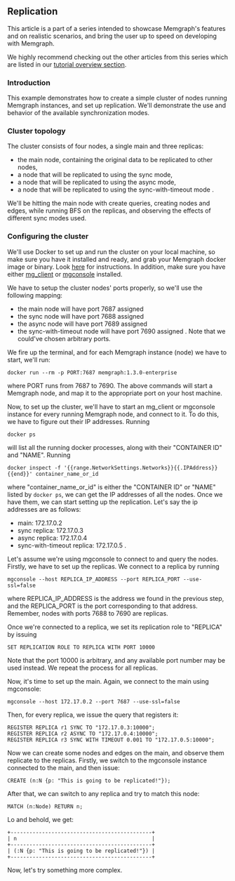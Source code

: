 ## Replication

This article is a part of a series intended to showcase Memgraph's features and
on realistic scenarios, and bring the user up to speed on developing with
Memgraph.

We highly recommend checking out the other articles from this series which
are listed in our [tutorial overview section](tutorials.md).

### Introduction

This example demonstrates how to create a simple cluster of nodes running
Memgraph instances, and set up replication. We'll demonstrate the use and
behavior of the available synchronization modes.

### Cluster topology

The cluster consists of four nodes, a single main and three replicas:

* the main node, containing the original data to be replicated to other
    nodes,
* a node that will be replicated to using the sync mode,
* a node that will be replicated to using the async mode,
* a node that will be replicated to using the sync-with-timeout mode .

We'll be hitting the main node with create queries, creating nodes and edges,
while running BFS on the replicas, and observing the effects of different sync
modes used.

### Configuring the cluster

We'll use Docker to set up and run the cluster on your local machine, so make
sure you have it installed and ready, and grab your Memgraph docker image or
binary. Look [here](https://docs.memgraph.com/memgraph/getting-started/installation/docker-installation) for instructions.
In addition, make sure you have either [mg_client]( https://github.com/memgraph/mgclient/tree/release/1.0) or [mgconsole](https://github.com/memgraph/mgconsole) installed.

We have to setup the cluster nodes' ports properly, so we'll use the following
mapping:
* the main node will have port 7687 assigned
* the sync node will have port 7688 assigned
* the async node will have port 7689 assigned
* the sync-with-timeout node will have port 7690 assigned .
Note that we could've chosen arbitrary ports.

We fire up the terminal, and for each Memgraph instance (node)  we have to start, we'll
run:

```plaintext
docker run --rm -p PORT:7687 memgraph:1.3.0-enterprise
```

where PORT runs from 7687 to 7690. The above commands will start a Memgraph
node, and map it to the appropriate port on your host machine.

Now, to set up the cluster, we'll have to start an mg_client or mgconsole
instance for every running Memgraph node, and connect to it. To do this, we
have to figure out their IP addresses. Running

```plaintext
docker ps
```

will list all the running docker processes, along with their "CONTAINER ID" and
"NAME". Running

```plaintext
docker inspect -f '{{range.NetworkSettings.Networks}}{{.IPAddress}}{{end}}' container_name_or_id
```

where "container_name_or_id" is either the "CONTAINER ID" or "NAME" listed by
`docker ps`, we can get the IP addresses of all the nodes. Once we have them, we
can start setting up the replication. Let's say the ip addresses are as follows:
* main:                      172.17.0.2
* sync replica:              172.17.0.3
* async replica:             172.17.0.4
* sync-with-timeout replica: 172.17.0.5 .

Let's assume we're using mgconsole to connect to and query the nodes. Firstly,
we have to set up the replicas. We connect to a replica by running

```plaintext
mgconsole --host REPLICA_IP_ADDRESS --port REPLICA_PORT --use-ssl=false
```

where REPLICA_IP_ADDRESS is the address we found in the previous step, and the
REPLICA_PORT is the port corresponding to that address. Remember, nodes with
ports 7688 to 7690 are replicas.

Once we're connected to a replica, we set its replication role to "REPLICA" by
issuing

```plaintext
SET REPLICATION ROLE TO REPLICA WITH PORT 10000
```

Note that the port 10000 is arbitrary, and any available port number may be used
instead. We repeat the process for all replicas.

Now, it's time to set up the main. Again, we connect to the main using
mgconsole:

```plaintext
mgconsole --host 172.17.0.2 --port 7687 --use-ssl=false
```

Then, for every replica, we issue the query that registers it:

```plaintext
REGISTER REPLICA r1 SYNC TO "172.17.0.3:10000";
REGISTER REPLICA r2 ASYNC TO "172.17.0.4:10000";
REGISTER REPLICA r3 SYNC WITH TIMEOUT 0.001 TO "172.17.0.5:10000";
```

Now we can create some nodes and edges on the main, and observe them replicate
to the replicas. Firstly, we switch to the mgconsole instance connected to the
main, and then issue:

```plaintext
CREATE (n:N {p: "This is going to be replicated!"});
```

After that, we can switch to any replica and try to match this node:

```plaintext
MATCH (n:Node) RETURN n;
```
Lo and behold, we get:
```plaintext
+---------------------------------------------+
| n                                           |
+---------------------------------------------+
| (:N {p: "This is going to be replicated!"}) |
+---------------------------------------------+
```

Now, let's try something more complex.
